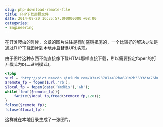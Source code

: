 ```yaml
---
slug: php-download-remote-file
title: PHP下载远程文件
date: 2014-09-20 16:55:57.000000000 +08:00
categories:
- Engineering
---
```

在开发爬虫的时候，文章的图片往往是有防盗链措施的，一个比较好的解决办法是通过PHP下载图片到本地并且替换URL实现。

由于图片这种东西不能直接像下载HTML那样直接下载，所以需要指定fopen的打开模式为b(二进制模式)。

```php
<?php
$url = 'http://picturescdn.qiniudn.com/93aa93787ae02be68192b3533d3e76b0';
$remote_fp = fopen($url,'rb');
$local_fp = fopen(date('YmdHis'),'wb');
while(!feof($remote_fp)){
    fwrite($local_fp,fread($remote_fp,128));
}
fclose($remote_fp);
fclose($local_fp);
```

这样就在本地目录生成了一张图片。